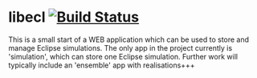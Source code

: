 # libecl [![Build Status](https://travis-ci.org/joakim-hove/fmu_storage.svg?branch=master)](https://travis-ci.org/joakim-hove/fmu_storage)


This is a small start of a WEB application which can be used to store
and manage Eclipse simulations. The only app in the project currently
is 'simulation', which can store one Eclipse simulation. Further work
will typically include an 'ensemble' app with realisations+++

